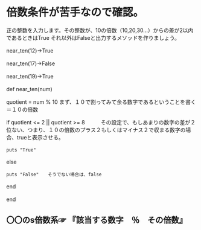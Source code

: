 # 倍数条件が苦手なので確認。

正の整数を入力します。その整数が、10の倍数（10,20,30...）からの差が2以内であるときはTrue
それ以外はFalseと出力するメソッドを作りましょう。　　

near_ten(12)→True　　　　

near_ten(17)→False　　　　

near_ten(19)→True　　　　


def near_ten(num)　　

  quotient = num % 10  まず、１０で割ってみて余る数字であるということを書く＝１０の倍数　　
  
  if quotient <= 2 || quotient >= 8　　　その設定で、もしあまりの数字の差が２位ない、つまり、１０の倍数のプラス２もしくはマイナス２で収まる数字の場合、trueと表示させる。　　
  
    puts "True"　　
    
  else　　
  
    puts "False"　　そうでない場合は、false　　
    
  end　　
  
end　　


## 〇〇のs倍数系☞ 『該当する数字　％　その倍数』
